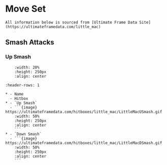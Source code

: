 # Move Set

```{note}
All information below is sourced from [Ultimate Frame Data Site](https://ultimateframedata.com/little_mac)
```

## Smash Attacks

### Up Smash

```{image} https://ultimateframedata.com/hitboxes/little_mac/LittleMacUSmash.gif
    :width: 20%
    :height: 250px
    :align: center
```

````{list-table}
:header-rows: 1

* - Name
  - Hitbox
* - `Up Smash`
  - ```{image} https://ultimateframedata.com/hitboxes/little_mac/LittleMacUSmash.gif
    :width: 50%
    :height: 250px
    :align: center
    ```
* - `Down Smash`
  - ```{image} https://ultimateframedata.com/hitboxes/little_mac/LittleMacDSmash.gif
    :width: 50%
    :height: 250px
    :align: center
    ```
````

